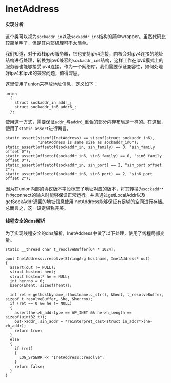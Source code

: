﻿# InetAddress

#### 实现分析

这个类可以视为```sockaddr_in```以及```sockaddr_in6```结构的简单wrapper。虽然代码比较简单明了，但是其内部机理可不太简单。

我们知道，对于双栈ipv6服务器，它也支持ipv4连接，内核会对ipv4连接的地址结构进行处理，转换为ipv6兼容的```sockaddr_in6```结构，这样工作在ipv6模式上的服务器也能够接受ipv4连接。作为一个网络库，我们需要保证兼容性，如何处理好ipv4和ipv6的兼容问题，值得深思。

这里使用了union来存放地址信息，定义如下：
```
union
  {
    struct sockaddr_in addr_;
    struct sockaddr_in6 addr6_;
  };
```
使用这一方式，需要保证```addr_```与```addr6_```重合的部分内存布局是一样的。在这里，使用了```static_assert```进行断言。
```
static_assert(sizeof(InetAddress) == sizeof(struct sockaddr_in6),
              "InetAddress is same size as sockaddr_in6");
static_assert(offsetof(sockaddr_in, sin_family) == 0, "sin_family offset 0");
static_assert(offsetof(sockaddr_in6, sin6_family) == 0, "sin6_family offset 0");
static_assert(offsetof(sockaddr_in, sin_port) == 2, "sin_port offset 2");
static_assert(offsetof(sockaddr_in6, sin6_port) == 2, "sin6_port offset 2");
```

因为在union内部的协议版本字段标志了地址对应的版本，将其转换为```sockaddr*``` 作为connect的输入时能够保证正常运行。并且通过getLocalAddr以及getSockAddr返回的地址信息使用InetAddress能够保证有足够的空间进行存储。总而言之，这一设定堪称完美。

#### 线程安全的dns解析
为了实现线程安全的dns解析，InetAddress中做了以下处理，使用了线程局部变量。
```
static __thread char t_resolveBuffer[64 * 1024];

bool InetAddress::resolve(StringArg hostname, InetAddress* out)
{
  assert(out != NULL);
  struct hostent hent;
  struct hostent* he = NULL;
  int herrno = 0;
  bzero(&hent, sizeof(hent));

  int ret = gethostbyname_r(hostname.c_str(), &hent, t_resolveBuffer, sizeof t_resolveBuffer, &he, &herrno);
  if (ret == 0 && he != NULL)
  {
    assert(he->h_addrtype == AF_INET && he->h_length == sizeof(uint32_t));
    out->addr_.sin_addr = *reinterpret_cast<struct in_addr*>(he->h_addr);
    return true;
  }
  else
  {
    if (ret)
    {
      LOG_SYSERR << "InetAddress::resolve";
    }
    return false;
  }
}
```
